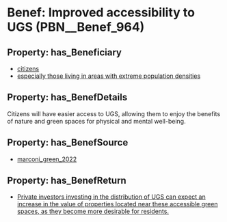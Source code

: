 # Benef: __Improved accessibility to UGS__ (PBN__Benef_964)

## Property: has_Beneficiary

* [citizens](../Stakeholder/PBN__Stakeholder_54)
* [especially those living in areas with extreme population densities](../Stakeholder/PBN__Stakeholder_376)

## Property: has_BenefDetails

Citizens will have easier access to UGS, allowing them to enjoy the benefits of nature and green spaces for physical and mental well-being.

## Property: has_BenefSource

* [marconi_green_2022](../Article/PBN__Article_198)

## Property: has_BenefReturn

* [Private investors investing in the distribution of UGS can expect an increase in the value of properties located near these accessible green spaces, as they become more desirable for residents.](../BenefReturn/PBN__BenefReturn_1061)


